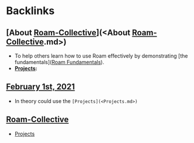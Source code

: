 
# Backlinks
## [About [Roam-Collective](<Roam-Collective.md>)](<About [Roam-Collective](<Roam-Collective.md>).md>)
- To help others learn how to use Roam effectively by demonstrating [the fundamentals]([Roam Fundamentals](<Roam Fundamentals.md>)). 
- **[Projects](<Projects.md>):**

## [February 1st, 2021](<February 1st, 2021.md>)
- In theory could use the `[Projects](<Projects.md>)`

## [Roam-Collective](<Roam-Collective.md>)
- [Projects](<Projects.md>)

